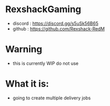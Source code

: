 # RexshackGaming
- discord : https://discord.gg/s5uSk56B65
- github : https://github.com/Rexshack-RedM

# Warning
- this is currently WIP do not use

# What it is:
- going to create multiple delivery jobs